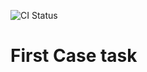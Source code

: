 ![CI Status](https://github.com/erlint1212/veivesenet-case/tree/main/.github/actions/workflows/ci.yml/badge.svg)


# First Case task
